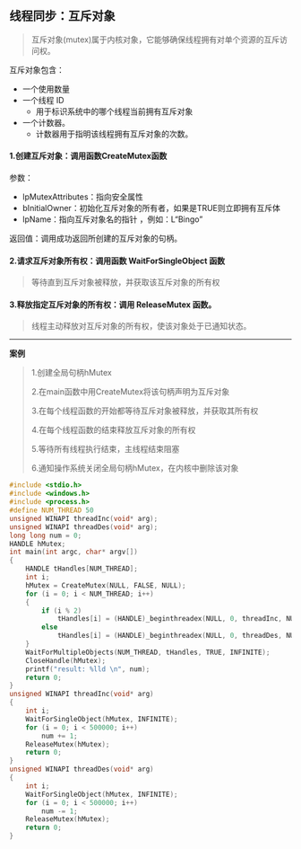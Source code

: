 ## 线程同步：互斥对象

> 互斥对象(mutex)属于内核对象，它能够确保线程拥有对单个资源的互斥访问权。

互斥对象包含：

* 一个使用数量
* 一个线程 ID 
	* 用于标识系统中的哪个线程当前拥有互斥对象
* 一个计数器。
	* 计数器用于指明该线程拥有互斥对象的次数。

#### 1.创建互斥对象：调用函数CreateMutex函数

参数：

* lpMutexAttributes：指向安全属性
* bInitialOwner：初始化互斥对象的所有者，如果是TRUE则立即拥有互斥体
* lpName：指向互斥对象名的指针 ，例如：L“Bingo”

返回值：调用成功返回所创建的互斥对象的句柄。

#### 2.请求互斥对象所有权：调用函数 WaitForSingleObject 函数

> 等待直到互斥对象被释放，并获取该互斥对象的所有权

#### 3.释放指定互斥对象的所有权：调用 ReleaseMutex 函数。

> 线程主动释放对互斥对象的所有权，使该对象处于已通知状态。

---

**案例**

> 1.创建全局句柄hMutex
>
> 2.在main函数中用CreateMutex将该句柄声明为互斥对象
>
> 3.在每个线程函数的开始都等待互斥对象被释放，并获取其所有权
>
> 4.在每个线程函数的结束释放互斥对象的所有权
>
> 5.等待所有线程执行结束，主线程结束阻塞
>
> 6.通知操作系统关闭全局句柄hMutex，在内核中删除该对象

```C++
#include <stdio.h>
#include <windows.h>
#include <process.h>
#define NUM_THREAD 50
unsigned WINAPI threadInc(void* arg);
unsigned WINAPI threadDes(void* arg);
long long num = 0;
HANDLE hMutex;
int main(int argc, char* argv[])
{
	HANDLE tHandles[NUM_THREAD];
	int i;
	hMutex = CreateMutex(NULL, FALSE, NULL);
	for (i = 0; i < NUM_THREAD; i++)
	{
		if (i % 2)
			tHandles[i] = (HANDLE)_beginthreadex(NULL, 0, threadInc, NULL, 0, NULL);
		else
			tHandles[i] = (HANDLE)_beginthreadex(NULL, 0, threadDes, NULL, 0, NULL);
	}
	WaitForMultipleObjects(NUM_THREAD, tHandles, TRUE, INFINITE);
	CloseHandle(hMutex);
	printf("result: %lld \n", num);
	return 0;
}
unsigned WINAPI threadInc(void* arg)
{
	int i;
	WaitForSingleObject(hMutex, INFINITE);
	for (i = 0; i < 500000; i++)
		num += 1;
	ReleaseMutex(hMutex);
	return 0;
}
unsigned WINAPI threadDes(void* arg)
{
	int i;
	WaitForSingleObject(hMutex, INFINITE);
	for (i = 0; i < 500000; i++)
		num -= 1;
	ReleaseMutex(hMutex);
	return 0;
}
```